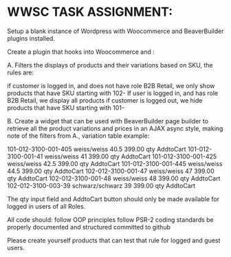 # WWSC TASK ASSIGNMENT:

Setup a blank instance of Wordpress with Woocommerce and BeaverBuilder plugins installed. 

Create a plugin that hooks into Woocommerce and :

A. Filters the displays of products and their variations based on SKU, the rules are:


if customer is logged in, and does not have role B2B Retail, we only show products that have SKU starting with 102-
If user is logged in, and has role B2B Retail, we display all products
if customer is logged out, we hide products that have SKU starting with 101-

B. Create a widget that can be used with BeaverBuilder page builder to retrieve all the product variations and prices in an AJAX async style, making note of the filters from A., variation table example:

101-012-3100-001-405
weiss/weiss 40.5
399.00
qty
AddtoCart
101-012-3100-001-41
weiss/weiss 41
399.00
qty
AddtoCart
101-012-3100-001-425
weiss/weiss 42.5
399.00
qty
AddtoCart
101-012-3100-001-445
weiss/weiss 44.5
399.00
qty
AddtoCart
102-012-3100-001-47
weiss/weiss 47
399.00
qty
AddtoCart
102-012-3100-001-48
weiss/weiss 48
399.00
qty
AddtoCart
102-012-3100-003-39
schwarz/schwarz 39
399.00
qty
AddtoCart

The qty input field and AddtoCart button should only be made available for logged in users of all Roles.


All code should:
follow OOP principles
follow PSR-2 coding standards 
be properly documented and structured
committed to github

Please create yourself products that can test that rule for logged and guest users.

